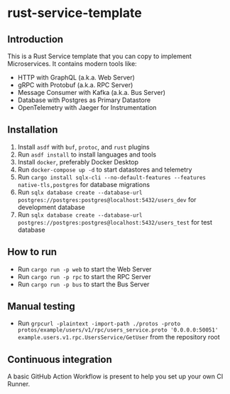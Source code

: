 # rust-service-template

## Introduction

This is a Rust Service template that you can copy to implement Microservices. It contains modern tools like:

- HTTP with GraphQL (a.k.a. Web Server)
- gRPC with Protobuf (a.k.a. RPC Server)
- Message Consumer with Kafka (a.k.a. Bus Server)
- Database with Postgres as Primary Datastore
- OpenTelemetry with Jaeger for Instrumentation

## Installation

1. Install `asdf` with `buf`, `protoc`, and `rust` plugins
2. Run `asdf install` to install languages and tools
3. Install `docker`, preferably Docker Desktop
4. Run `docker-compose up -d` to start datastores and telemetry
5. Run `cargo install sqlx-cli --no-default-features --features native-tls,postgres` for database migrations
6. Run `sqlx database create --database-url postgres://postgres:postgres@localhost:5432/users_dev` for development database
7. Run `sqlx database create --database-url postgres://postgres:postgres@localhost:5432/users_test` for test database

## How to run

- Run `cargo run -p web` to start the Web Server
- Run `cargo run -p rpc` to start the RPC Server
- Run `cargo run -p bus` to start the Bus Server

## Manual testing

- Run `grpcurl -plaintext -import-path ./protos -proto protos/example/users/v1/rpc/users_service.proto '0.0.0.0:50051' example.users.v1.rpc.UsersService/GetUser` from the repository root

## Continuous integration

A basic GitHub Action Workflow is present to help you set up your own CI Runner.
